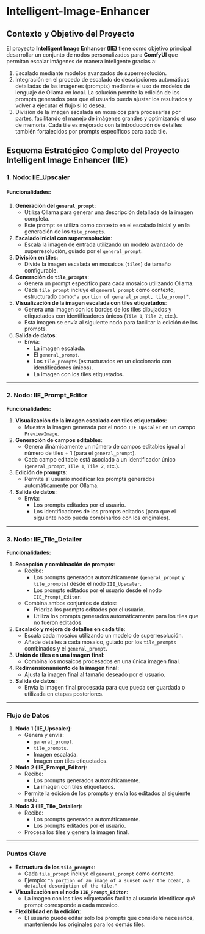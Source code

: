 # Intelligent-Image-Enhancer

## **Contexto y Objetivo del Proyecto**

El proyecto **Intelligent Image Enhancer (IIE)** tiene como objetivo principal desarrollar un conjunto de nodos personalizados para **ComfyUI** que permitan escalar imágenes de manera inteligente gracias a:

1. Escalado mediante modelos avanzados de superresolución.
2. Integración en el procedo de escalado de descripciones automáticas detalladas de las imágenes (prompts) mediante el uso de modelos de lenguaje de Ollama en local. La solución permite la edición de los prompts generados para que el usuario pueda ajustar los resultados y volver a ejecutar el flujo si lo desea.
3. División de la imagen escalada en mosaicos para procesarlas por partes, facilitando el manejo de imágenes grandes y optimizando el uso de memoria. Cada tile es mejorado con la introducción de detalles también fortalecidos por prompts específicos para cada tile.

## **Esquema Estratégico Completo del Proyecto Intelligent Image Enhancer (IIE)**

### **1. Nodo: IIE_Upscaler**

#### **Funcionalidades:**

1. **Generación del `general_prompt`**:
    - Utiliza Ollama para generar una descripción detallada de la imagen completa.
    - Este prompt se utiliza como contexto en el escalado inicial y en la generación de los `tile_prompts`.
2. **Escalado inicial con superresolución**:
    - Escala la imagen de entrada utilizando un modelo avanzado de superresolución, guiado por el `general_prompt`.
3. **División en tiles**:
    - Divide la imagen escalada en mosaicos (`tiles`) de tamaño configurable.
4. **Generación de `tile_prompts`**:
    - Genera un prompt específico para cada mosaico utilizando Ollama.
    - Cada `tile_prompt` incluye el `general_prompt` como contexto, estructurado como:`"a portion of general_prompt, tile_prompt"`.
5. **Visualización de la imagen escalada con tiles etiquetados**:
    - Genera una imagen con los bordes de los tiles dibujados y etiquetados con identificadores únicos (`Tile 1`, `Tile 2`, etc.).
    - Esta imagen se envía al siguiente nodo para facilitar la edición de los prompts.
6. **Salida de datos**:
    - Envía:
        - La imagen escalada.
        - El `general_prompt`.
        - Los `tile_prompts` (estructurados en un diccionario con identificadores únicos).
        - La imagen con los tiles etiquetados.

---

### **2. Nodo: IIE_Prompt_Editor**

**Funcionalidades:**

1. **Visualización de la imagen escalada con tiles etiquetados**:
    - Muestra la imagen generada por el nodo `IIE_Upscaler` en un campo `PreviewImage`.
2. **Generación de campos editables**:
    - Genera dinámicamente un número de campos editables igual al número de tiles + 1 (para el `general_prompt`).
    - Cada campo editable está asociado a un identificador único (`general_prompt`, `Tile 1`, `Tile 2`, etc.).
3. **Edición de prompts**:
    - Permite al usuario modificar los prompts generados automáticamente por Ollama.
4. **Salida de datos**:
    - Envía:
        - Los prompts editados por el usuario.
        - Los identificadores de los prompts editados (para que el siguiente nodo pueda combinarlos con los originales).

---

### **3. Nodo: IIE_Tile_Detailer**

**Funcionalidades:**

1. **Recepción y combinación de prompts**:
    - Recibe:
        - Los prompts generados automáticamente (`general_prompt` y `tile_prompts`) desde el nodo `IIE_Upscaler`.
        - Los prompts editados por el usuario desde el nodo `IIE_Prompt_Editor`.
    - Combina ambos conjuntos de datos:
        - Prioriza los prompts editados por el usuario.
        - Utiliza los prompts generados automáticamente para los tiles que no fueron editados.
2. **Escalado y mejora de detalles en cada tile**:
    - Escala cada mosaico utilizando un modelo de superresolución.
    - Añade detalles a cada mosaico, guiado por los `tile_prompts` combinados y el `general_prompt`.
3. **Unión de tiles en una imagen final**:
    - Combina los mosaicos procesados en una única imagen final.
4. **Redimensionamiento de la imagen final**:
    - Ajusta la imagen final al tamaño deseado por el usuario.
5. **Salida de datos**:
    - Envía la imagen final procesada para que pueda ser guardada o utilizada en etapas posteriores.

---

### **Flujo de Datos**

1. **Nodo 1 (IIE_Upscaler)**:
    - Genera y envía:
        - `general_prompt`.
        - `tile_prompts`.
        - Imagen escalada.
        - Imagen con tiles etiquetados.
2. **Nodo 2 (IIE_Prompt_Editor)**:
    - Recibe:
        - Los prompts generados automáticamente.
        - La imagen con tiles etiquetados.
    - Permite la edición de los prompts y envía los editados al siguiente nodo.
3. **Nodo 3 (IIE_Tile_Detailer)**:
    - Recibe:
        - Los prompts generados automáticamente.
        - Los prompts editados por el usuario.
    - Procesa los tiles y genera la imagen final.

---

### **Puntos Clave**

- **Estructura de los `tile_prompts`**:
    - Cada `tile_prompt` incluye el `general_prompt` como contexto.
    - Ejemplo: `"a portion of an image of a sunset over the ocean, a detailed description of the tile."`
- **Visualización en el nodo `IIE_Prompt_Editor`**:
    - La imagen con los tiles etiquetados facilita al usuario identificar qué prompt corresponde a cada mosaico.
- **Flexibilidad en la edición**:
    - El usuario puede editar solo los prompts que considere necesarios, manteniendo los originales para los demás tiles.
